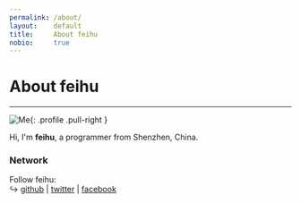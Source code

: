 ```yaml
---
permalink: /about/
layout:    default
title:     About feihu
nobio:     true
---
```


# About feihu
----------------

![Me](http://www.gravatar.com/avatar/33f90637d77f8d4da67faafd3af6597e?s=200){: .profile .pull-right }

Hi, I'm **feihu**, a programmer from Shenzhen, China. 

### Network

Follow feihu:  
↪ [github](http://github.com/biluncloud) | [twitter](http://twitter.com/) | [facebook](http://facebook.com/)  

